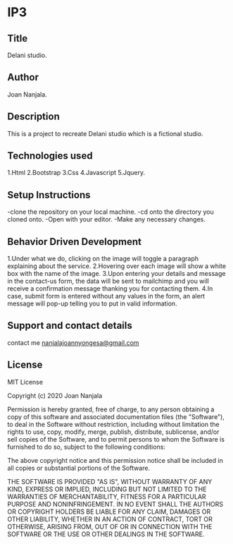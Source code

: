 # IP3
<h2>Title</h2>
Delani studio.

<h2>Author</h2>
Joan Nanjala.

<h2>Description</h2>
This is a project to recreate Delani studio which is a fictional studio.

<h2>Technologies used</h2>

1.Html
2.Bootstrap
3.Css
4.Javascript
5.Jquery.

<h2>Setup Instructions</h2>

-clone the repository on your local machine.
-cd onto the directory you cloned onto.
-Open with your editor.
-Make any necessary changes.

<h2>Behavior Driven Development</h2>

1.Under what we do, clicking on the image will toggle a paragraph explaining about the service.
2.Hovering over each image will show a white box with the name of the image.
3.Upon entering your details and message in the contact-us form, the data will be sent to mailchimp and you will receive a confirmation message thanking you for contacting them.
4.In case, submit form is entered without any values in the form, an alert message will pop-up telling you to put in valid information.

<h2>Support and contact details</h2>

contact me  nanjalajoannyongesa@gmail.com

<h2>License</h2>
MIT License

Copyright (c) 2020 Joan Nanjala

Permission is hereby granted, free of charge, to any person obtaining a copy
of this software and associated documentation files (the "Software"), to deal
in the Software without restriction, including without limitation the rights
to use, copy, modify, merge, publish, distribute, sublicense, and/or sell
copies of the Software, and to permit persons to whom the Software is
furnished to do so, subject to the following conditions:

The above copyright notice and this permission notice shall be included in all
copies or substantial portions of the Software.

THE SOFTWARE IS PROVIDED "AS IS", WITHOUT WARRANTY OF ANY KIND, EXPRESS OR
IMPLIED, INCLUDING BUT NOT LIMITED TO THE WARRANTIES OF MERCHANTABILITY,
FITNESS FOR A PARTICULAR PURPOSE AND NONINFRINGEMENT. IN NO EVENT SHALL THE
AUTHORS OR COPYRIGHT HOLDERS BE LIABLE FOR ANY CLAIM, DAMAGES OR OTHER
LIABILITY, WHETHER IN AN ACTION OF CONTRACT, TORT OR OTHERWISE, ARISING FROM,
OUT OF OR IN CONNECTION WITH THE SOFTWARE OR THE USE OR OTHER DEALINGS IN THE
SOFTWARE.
